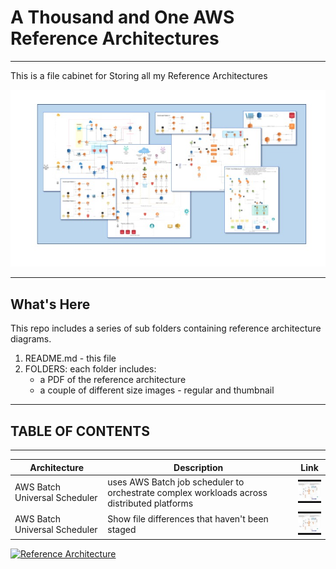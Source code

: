 # A Thousand and One AWS Reference Architectures
---

This is a file cabinet for Storing all my Reference Architectures

![Reference Architecture](https://github.com/rjgleave/1001-aws-reference-architectures/blob/master/assets/reference-architecture-banner.jpg)

---

## What's Here


This repo includes a series of sub folders containing reference architecture diagrams.  

1. README.md - this file
2. FOLDERS: each folder includes:
    *   a PDF of the reference architecture
    *   a couple of different size images - regular and thumbnail

---
## TABLE OF CONTENTS
---

| Architecture | Description | Link |
| --- | --- | --- |
| AWS Batch Universal Scheduler | uses AWS Batch job scheduler to orchestrate complex workloads across distributed platforms | [![Reference Architecture](https://github.com/rjgleave/1001-aws-reference-architectures/blob/master/assets/link_icon_tiny.jpg)](https://github.com/rjgleave/1001-aws-reference-architectures/blob/master/aws-batch-universal-scheduler/AWS%20Batch%20-%20Universal%20Scheduler.pdf)
| AWS Batch Universal Scheduler  | Show file differences that haven't been staged | ![aws-batch-universal-scheduler](https://github.com/rjgleave/1001-aws-reference-architectures/blob/master/aws-batch-universal-scheduler/AWS%20Batch%20-%20Universal%20Scheduler_tn.jpg)


[//]: # (NOTE: See how to form the URL below to display the icon and the link to PDF)
[//]: # (You only need to change the second link below - to the PDF)
[![Reference Architecture](https://github.com/rjgleave/1001-aws-reference-architectures/blob/master/assets/link_icon_tiny_tiny.jpg)](https://github.com/rjgleave/1001-aws-reference-architectures/blob/master/aws-batch-universal-scheduler/AWS%20Batch%20-%20Universal%20Scheduler.pdf)
    